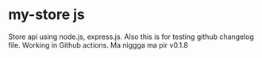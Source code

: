 # my-store js
Store api using node.js, express.js.
Also this is for testing github changelog file.
Working in Github actions.
Ma niggga
ma pir
v0.1.8
